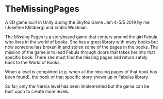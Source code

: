 # TheMissingPages
A 2D game built in Unity during the Skyfox Game Jam 4-5/5 2019 by me (Josefine Klintberg) and Embla Westman.

The Missing Pages is a storybased game that centers around the girl Fabula who lives in the world of books. She has a great library with many books but now someone has broken in and stolen some of the pages in the books. The mission of the game is to lead Fabula through doors that takes her into that specific book. There she must find the missing pages and return safely back to the World of Books. 

When a level is completed (e.g. when all the missing pages of that book has been found), the book of that specific story shows up in Fabulas library. 

So far, only the Narnia level has been implemented but the game can be built upon to create more levels. 
